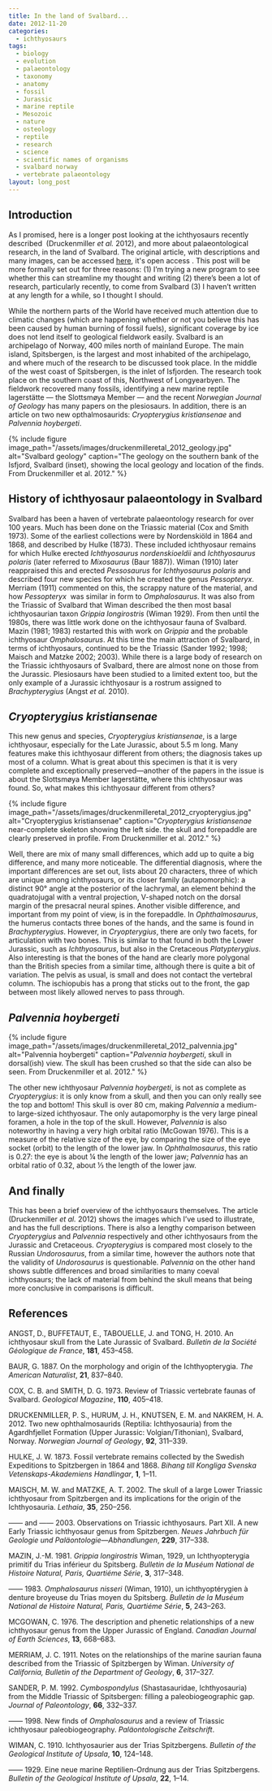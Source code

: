```yaml
---
title: In the land of Svalbard...
date: 2012-11-20
categories:
  - ichthyosaurs
tags:
  - biology
  - evolution
  - palaeontology
  - taxonomy
  - anatomy
  - fossil
  - Jurassic
  - marine reptile
  - Mesozoic
  - nature
  - osteology
  - reptile
  - research
  - science
  - scientific names of organisms
  - svalbard norway
  - vertebrate palaeontology
layout: long_post
---
```


## Introduction

As I promised, here is a longer post looking at the ichthyosaurs
recently described  (Druckenmiller *et al.* 2012), and more about
palaeontological research, in the land of Svalbard. The original
article, with descriptions and many images, can be accessed
[here](http://www.geologi.no/cgi-bin/geologi/imaker?id=6862&visdybde=1&aktiv=6862 "Norwegian Journal of Geology, v.92, n.2–3"),
it's open access <i class="ai ai-open-access"></i>. This post will be more formally set out for three
reasons: (1) I’m trying a new program to see whether this can streamline
my thought and writing (2) there’s been a lot of research, particularly
recently, to come from Svalbard (3) I haven’t written at any length for
a while, so I thought I should.

While the northern parts of the World have received much attention due
to climatic changes (which are happening whether or not you believe this
has been caused by human burning of fossil fuels), significant coverage
by ice does not lend itself to geological fieldwork easily. Svalbard is
an archipelago of Norway, 400 miles north of mainland Europe. The main
island, Spitsbergen, is the largest and most inhabited of the
archipelago, and where much of the research to be discussed took place.
In the middle of the west coast of Spitsbergen, is the inlet of
Isfjorden. The research took place on the southern coast of this,
Northwest of Longyearbyen. The fieldwork recovered many fossils,
identifying a new marine reptile lagerstätte — the Slottsmøya Member —
and the recent *Norwegian Journal of Geology* has many papers on the
plesiosaurs. In addition, there is an article on two new
opthalmosaurids: *Cryopterygius kristiansenae* and *Palvennia
hoybergeti*.

{% include figure image_path="/assets/images/druckenmilleretal_2012_geology.jpg" alt="Svalbard geology" caption="The geology on the southern bank of the Isfjord, Svalbard (inset), showing the local geology and location of the finds. From Druckenmiller et al. 2012." %}

## History of ichthyosaur palaeontology in Svalbard

Svalbard has been a haven of vertebrate palaeontology research for over
100 years. Much has been done on the Triassic material (Cox and Smith
1973). Some of the earliest collections were by Nordenskiöld in 1864 and
1868, and described by Hulke (1873). These included ichthyosaur remains
for which Hulke erected *Ichthyosaurus* *nordenskioeldii* and
*Ichthyosaurus* *polaris* (later referred to *Mixosaurus* (Baur 1887)).
Wiman (1910) later reappraised this and erected *Pessosaurus* for
*Ichthyosaurus polaris* and described four new species for which he
created the genus *Pessopteryx*. Merriam (1911) commented on this, the
scrappy nature of the material, and how *Pessopteryx*  was similar in
form to *Omphalosaurus*. It was also from the Triassic of Svalbard that
Wiman described the then most basal ichthyosaurian taxon *Grippia
longirostris* (Wiman 1929). From then until the 1980s, there was little
work done on the ichthyosaur fauna of Svalbard. Mazin (1981; 1983)
restarted this with work on *Grippia* and the probable ichthyosaur
*Omphalosaurus*. At this time the main attraction of Svalbard, in terms
of ichthyosaurs, continued to be the Triassic (Sander 1992; 1998; Maisch
and Matzke 2002; 2003). While there is a large body of research on the
Triassic ichthyosaurs of Svalbard, there are almost none on those from
the Jurassic. Plesiosaurs have been studied to a limited extent too, but
the only example of a Jurassic ichthyosaur is a rostrum assigned to
*Brachypterygius* (Angst *et al.* 2010).

## *Cryopterygius kristiansenae*

This new genus and species, *Cryopterygius kristiansenae*, is a large
ichthyosaur, especially for the Late Jurassic, about 5.5 m long. Many
features make this ichthyosaur different from others; the diagnosis
takes up most of a column. What is great about this specimen is that it
is very complete and exceptionally preserved—another of the papers in
the issue is about the Slottsmøya Member lagerstätte, where this
ichthyosaur was found. So, what makes this ichthyosaur different from
others?

{% include figure image_path="/assets/images/druckenmilleretal_2012_cryopterygius.jpg" alt="Cryopterygius kristiansenae" caption="_Cryopterygius kristiansenae_ near-complete skeleton showing the left side. the skull and forepaddle are clearly preserved in profile. From Druckenmiller et al. 2012." %}

Well, there are mix of many small differences, which add up to quite a
big difference, and many more noticeable. The differential diagnosis,
where the important differences are set out, lists about 20 characters,
three of which are unique among ichthyosaurs, or its closer family
(autapomorphic): a distinct 90° angle at the posterior of the lachrymal,
an element behind the quadratojugal with a ventral projection, V-shaped
notch on the dorsal margin of the presacral neural spines. Another
visible difference, and important from my point of view, is in the
forepaddle. In *Ophthalmosaurus*, the humerus contacts three bones of
the hands, and the same is found in *Brachypterygius*. However, in
*Cryopterygius*, there are only two facets, for articulation with two
bones. This is similar to that found in both the Lower Jurassic, such as
*Ichthyosaurus*, but also in the Cretaceous *Platypterygius*. Also
interesting is that the bones of the hand are clearly more polygonal
than the British species from a similar time, although there is quite a
bit of variation. The pelvis as usual, is small and does not contact the
vertebral column. The ischiopubis has a prong that sticks out to the
front, the gap between most likely allowed nerves to pass through.

## *Palvennia hoybergeti*

{% include figure image_path="/assets/images/druckenmilleretal_2012_palvennia.jpg" alt="Palvennia hoybergeti" caption="_Palvennia hoybergeti_, skull in dorsal(ish) view. The skull has been crushed so that the side can also be seen. From Druckenmiller et al. 2012." %}

The other new ichthyosaur *Palvennia hoybergeti*, is not as complete as
*Cryopterygius*: it is only know from a skull, and then you can only
really see the top and bottom\! This skull is over 80 cm, making
*Palvennia* a medium- to large-sized ichthyosaur. The only autapomorphy
is the very large pineal foramen, a hole in the top of the skull.
However, *Palvennia* is also noteworthy in having a very high orbital
ratio (McGowan 1976). This is a measure of the relative size of the eye,
by comparing the size of the eye socket (orbit) to the length of the
lower jaw. In *Ophthalmosaurus*, this ratio is 0.27: the eye is about ¼
the length of the lower jaw; *Palvennia* has an orbital ratio of 0.32,
about ⅓ the length of the lower jaw.

## And finally

This has been a brief overview of the ichthyosaurs themselves. The
article (Druckenmiller *et al.* 2012) shows the images which I’ve used
to illustrate, and has the full descriptions. There is also a lengthy
comparison between *Cryopterygius* and *Palvennia* respectively and
other ichthyosaurs from the Jurassic and Cretaceous. *Cryopterygius* is
compared most closely to the Russian *Undorosaurus*, from a similar
time, however the authors note that the validity of *Undorosaurus* is
questionable. *Palvennia* on the other hand shows subtle differences and
broad similarities to many coeval ichthyosaurs; the lack of material
from behind the skull means that being more conclusive in comparisons is
difficult.

## References

ANGST, D., BUFFETAUT, E., TABOUELLE, J. and TONG, H. 2010. An
ichthyosaur skull from the Late Jurassic of Svalbard. *Bulletin de la
Société Géologique de France*, **181**, 453–458.

BAUR, G. 1887. On the morphology and origin of the Ichthyopterygia. *The
American Naturalist*, **21**, 837–840.

COX, C. B. and SMITH, D. G. 1973. Review of Triassic vertebrate faunas
of Svalbard. *Geological Magazine*, **110**, 405–418.

DRUCKENMILLER, P. S., HURUM, J. H., KNUTSEN, E. M. and NAKREM, H. A.
2012. Two new ophthalmosaurids (Reptilia: Ichthyosauria) from the
Agardhfjellet Formation (Upper Jurassic: Volgian/Tithonian), Svalbard,
Norway. *Norwegian Journal of Geology*, **92**, 311–339.

HULKE, J. W. 1873. Fossil vertebrate remains collected by the Swedish
Expeditions to Spitzbergen in 1864 and 1868. *Bihang till Kongliga
Svenska Vetenskaps-Akademiens Handlingar*, **1**, 1–11.

MAISCH, M. W. and MATZKE, A. T. 2002. The skull of a large Lower
Triassic ichthyosaur from Spitzbergen and its implications for the
origin of the Ichthyosauria. *Lethaia*, **35**, 250–256.

—— and —— 2003. Observations on Triassic ichthyosaurs. Part XII. A new
Early Triassic ichthyosaur genus from Spitzbergen. *Neues Jahrbuch für
Geologie und Paläontologie—Abhandlungen*, **229**, 317–338.

MAZIN, J.-M. 1981. *Grippia longirostris* Wiman, 1929, un
Ichthyopterygia primitif du Trias inférieur du Spitsberg. *Bulletin de
la Muséum National de Histoire Natural, Paris, Quartiéme Série*, **3**,
317–348.

—— 1983. *Omphalosaurus nisseri* (Wiman, 1910), un ichthyoptérygien à
denture broyeuse du Trias moyen du Spitsberg. *Bulletin de la Muséum
National de Histoire Natural, Paris, Quartiéme Série*, **5**, 243–263.

MCGOWAN, C. 1976. The description and phenetic relationships of a new
ichthyosaur genus from the Upper Jurassic of England. *Canadian Journal
of Earth Sciences*, **13**, 668–683.

MERRIAM, J. C. 1911. Notes on the relationships of the marine saurian
fauna described from the Triassic of Spitzbergen by Wiman. *University
of California, Bulletin of the Department of Geology*, **6**, 317–327.

SANDER, P. M. 1992. *Cymbospondylus* (Shastasauridae, Ichthyosauria)
from the Middle Triassic of Spitsbergen: filling a paleobiogeographic
gap. *Journal of Paleontology*, **66**, 332–337.

—— 1998. New finds of *Omphalosaurus* and a review of Triassic
ichthyosaur paleobiogeography. *Paläontologische Zeitschrift*.

WIMAN, C. 1910. Ichthyosaurier aus der Trias Spitzbergens. *Bulletin of
the Geological Institute of Upsala*, **10**, 124–148.

—— 1929. Eine neue marine Reptilien-Ordnung aus der Trias Spitzbergens.
*Bulletin of the Geological Institute of Upsala*, **22**, 1–14.


